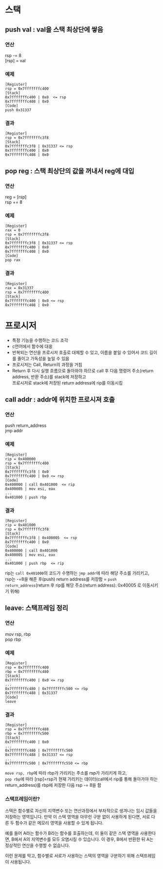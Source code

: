 # 스택

## push val : val을 스택 최상단에 쌓음

### 연산
rsp -= 8  
[rsp] = val

### 예제
```
[Register]
rsp = 0x7fffffffc400
[Stack]
0x7fffffffc400 | 0x0  <= rsp
0x7fffffffc408 | 0x0
[Code]
push 0x31337
```
### 결과
```
[Register]
rsp = 0x7fffffffc3f8
[Stack]
0x7fffffffc3f8 | 0x31337 <= rsp 
0x7fffffffc400 | 0x0
0x7fffffffc408 | 0x0
```
## pop reg : 스택 최상단의 값을 꺼내서 reg에 대입

### 연산
reg = [rsp]  
rsp += 8

### 예제
```
[Register]
rax = 0
rsp = 0x7fffffffc3f8
[Stack]
0x7fffffffc3f8 | 0x31337 <= rsp 
0x7fffffffc400 | 0x0
0x7fffffffc408 | 0x0
[Code]
pop rax
```
### 결과
```
[Register]
rax = 0x31337
rsp = 0x7fffffffc400
[Stack]
0x7fffffffc400 | 0x0 <= rsp 
0x7fffffffc408 | 0x0
```

# 프로시저
* 특정 기능을 수행하는 코드 조각
* c언어에서 함수에 대응
* 반복되는 연산을 프로시저 호출로 대체할 수 있고, 이름을 붙일 수 있어서 코드 길이를 줄이고 가독성을 높일 수 있음
* 프로시저는 Call, Return의 과정을 거침
* Return 후 다시 실행 흐름으로 돌아와야 하므로 call 후 다음 명령어 주소(return address, 반환 주소)를 stack에 저장하고  
  프로시저로 stack에 저장된 return address에 rip를 이동시킴

## call addr : addr에 위치한 프로시져 호출

### 연산
push return_address  
jmp addr

### 예제
```
[Register]
rip = 0x400000
rsp = 0x7fffffffc400 
[Stack]
0x7fffffffc3f8 | 0x0
0x7fffffffc400 | 0x0 <= rsp
[Code]
0x400000 | call 0x401000  <= rip
0x400005 | mov esi, eax
...
0x401000 | push rbp
```
### 결과
```
[Register]
rip = 0x401000
rsp = 0x7fffffffc3f8
[Stack]
0x7fffffffc3f8 | 0x400005  <= rsp
0x7fffffffc400 | 0x0
[Code]
0x400000 | call 0x401000
0x400005 | mov esi, eax
...
0x401000 | push rbp  <= rip
```
rip는 `call 0x401000`의 코드가 수행하는 `jmp addr`에 따라 해당 주소를 가리키고,  
rsp는 -=8을 해준 후(push) return address를 저장함 = `push return_address`(return 후 rip를 해당 주소(return address): 0x40005 로 이동시키기 위해)

## leave: __스택프레임__ 정리

### 연산
mov rsp, rbp  
pop rbp

### 예제
```
[Register]
rsp = 0x7fffffffc400
rbp = 0x7fffffffc480
[Stack]
0x7fffffffc400 | 0x0 <= rsp
...
0x7fffffffc480 | 0x7fffffffc500 <= rbp
0x7fffffffc488 | 0x31337 
[Code]
leave
```
### 결과
```
[Register]
rsp = 0x7fffffffc488
rbp = 0x7fffffffc500
[Stack]
0x7fffffffc400 | 0x0
...
0x7fffffffc480 | 0x7fffffffc500
0x7fffffffc488 | 0x31337 <= rsp
...
0x7fffffffc500 | 0x7fffffffc550 <= rbp
```
`move rsp, rbp`에 따라 rbp가 가리키는 주소를 rsp가 가리키게 하고,  
`pop rbp`에 따라 [rsp]=rsp가 현재 가리키는 데이터(call에서 rip를 통해 돌아가야 하는 return_address)를 rbp에 저장한 다음 rsp -= 8을 함

### 스택프레임이란?

스택은 함수별로 자신의 지역변수 또는 연산과정에서 부차적으로 생겨나는 임시 값들을 저장하는 영역입니다. 만약 이 스택 영역을 아무런 구분 없이 사용하게 된다면, 서로 다른 두 함수가 같은 메모리 영역을 사용할 수 있게 됩니다.

예를 들어 A라는 함수가 B라는 함수를 호출하는데, 이 둘이 같은 스택 영역을 사용한다면, B에서 A의 지역변수를 모두 오염시킬 수 있습니다. 이 경우, B에서 반환한 뒤 A는 정상적인 연산을 수행할 수 없습니다.

이런 문제를 막고, 함수별로 서로가 사용하는 스택의 영역을 구분하기 위해 스택프레임이 사용됩니다.

